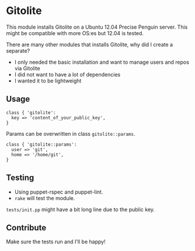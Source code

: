 # Gitolite

This module installs Gitolite on a Ubuntu 12.04 Precise Penguin server. This might be compatible with more OS:es but 12.04 is tested.

There are many other modules that installs Gitolite, why did I create a separate?

* I only needed the basic installation and want to manage users and repos via Gitolite
* I did not want to have a lot of dependencies
* I wanted it to be lightweight

## Usage

    class { 'gitolite':
      key => 'content_of_your_public_key',
    }

Params can be overwritten in class `gitolite::params`.

    class { 'gitolite::params':
      user => 'git',
      home => '/home/git',
    }

## Testing

* Using puppet-rspec and puppet-lint.
* `rake` will test the module.

`tests/init.pp` might have a bit long line due to the public key.

## Contribute

Make sure the tests run and I'll be happy!
